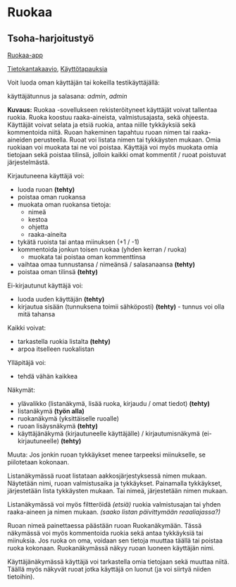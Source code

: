 # Ruokaa

## Tsoha-harjoitustyö

[Ruokaa-app](https://ruokaa-app.herokuapp.com "Ruokaa")

[Tietokantakaavio](documentation/database_diagram.md "Tietokantakaavio"), 
[Käyttötapauksia](documentation/user_stories.md "Käyttötapauksia")

Voit luoda oman käyttäjän tai kokeilla testikäyttäjällä:

käyttäjätunnus ja salasana: *admin*, *admin*

**Kuvaus:**
Ruokaa -sovellukseen rekisteröityneet käyttäjät voivat tallentaa ruokia. Ruoka koostuu raaka-aineista, valmistusajasta, sekä ohjeesta. Käyttäjät voivat selata ja etsiä ruokia, antaa niille tykkäyksiä sekä kommentoida niitä.
Ruoan hakeminen tapahtuu ruoan nimen tai raaka-aineiden perusteella.
Ruoat voi listata nimen tai tykkäysten mukaan.
Omia ruokiaan voi muokata tai ne voi poistaa.
Käyttäjä voi myös muokata omia tietojaan sekä poistaa tilinsä, jolloin kaikki omat kommentit / ruoat poistuvat järjestelmästä.

Kirjautuneena käyttäjä voi:
* luoda ruoan **(tehty)**
* poistaa oman ruokansa
* muokata oman ruokansa tietoja:
  * nimeä
  * kestoa
  * ohjetta
  * raaka-aineita
* tykätä ruoista tai antaa miinuksen (+1 / -1)
* kommentoida jonkun toisen ruokaa (yhden kerran / ruoka)
  * muokata tai poistaa oman kommenttinsa
* vaihtaa omaa tunnustansa / nimeänsä / salasanaansa **(tehty)**
* poistaa oman tilinsä **(tehty)**

Ei-kirjautunut käyttäjä voi:
* luoda uuden käyttäjän **(tehty)**
* kirjautua sisään (tunnuksena toimii sähköposti) **(tehty)** - tunnus voi olla mitä tahansa

Kaikki voivat:
* tarkastella ruokia listalta **(tehty)**
* arpoa itselleen ruokalistan

Ylläpitäjä voi:
* tehdä vähän kaikkea

Näkymät:
* ylävalikko (listanäkymä, lisää ruoka, kirjaudu / omat tiedot) **(tehty)**
* listanäkymä **(työn alla)**
* ruokanäkymä (yksittäiselle ruoalle)
* ruoan lisäysnäkymä **(tehty)**
* käyttäjänäkymä (kirjautuneelle käyttäjälle) / kirjautumisnäkymä (ei-kirjautuneelle) **(tehty)**

Muuta:
Jos jonkin ruoan tykkäykset menee tarpeeksi miinukselle, se piilotetaan kokonaan.

Listanäkymässä ruoat listataan aakkosjärjestyksessä nimen mukaan. Näytetään nimi, ruoan valmistusaika ja tykkäykset.
Painamalla tykkäykset, järjestetään lista tykkäysten mukaan. Tai nimeä, järjestetään nimen mukaan.

Listanäkymässä voi myös filtteröidä *(etsiä)* ruokia valmistusajan tai yhden raaka-aineen ja nimen mukaan. *(saako listan päivittymään reaaliajassa?)*

Ruoan nimeä painettaessa päästään ruoan Ruokanäkymään. Tässä näkymässä voi myös kommentoida ruokia sekä antaa tykkäyksiä tai miinuksia.
Jos ruoka on oma, voidaan sen tietoja muuttaa täällä tai poistaa ruoka kokonaan.
Ruokanäkymässä näkyy ruoan luoneen käyttäjän nimi.

Käyttäjänäkymässä käyttäjä voi tarkastella omia tietojaan sekä muuttaa niitä. Täällä myös näkyvät ruoat jotka käyttäjä on luonut (ja voi siirtyä niiden tietoihin).


